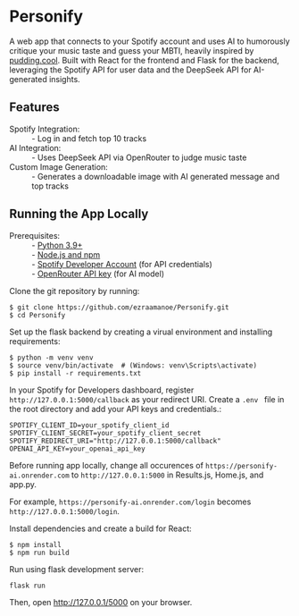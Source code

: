 # Personify

<html>
  <p>
    A web app that connects to your Spotify account and uses AI to humorously critique your music taste and guess your MBTI, heavily inspired by <a         href="https://pudding.cool/2021/10/judge-my-music/">pudding.cool</a>. Built with React for the frontend and Flask for the backend, leveraging the Spotify API for user data and the DeepSeek API for AI-generated insights.
  </p>
</html>

## Features
<html>
  <dl>
    <dt>Spotify Integration:</dt>
    <dd>- Log in and fetch top 10 tracks</dd>
    <dt>AI Integration:</dt>
    <dd>- Uses DeepSeek API via OpenRouter to judge music taste</dd>
    <dt>Custom Image Generation:</dt>
    <dd>- Generates a downloadable image with AI generated message and top tracks</dd>
  </dl>
</html>

## Running the App Locally
<html>
  <dl>
    <dt>Prerequisites:</dt>
    <dd>
      - <a href="https://www.python.org">Python 3.9+</a>
      <br/>
      - <a href="https://docs.npmjs.com/downloading-and-installing-node-js-and-npm">Node.js and npm</a>
      <br/>
      - <a href="https://developer.spotify.com">Spotify Developer Account</a> (for API credentials)
      <br/>
      - <a href="https://openrouter.ai">OpenRouter API key</a> (for AI model)
    </dd>
  </dl>
</html>

Clone the git repository by running:

```
$ git clone https://github.com/ezraamanoe/Personify.git
$ cd Personify
```

Set up the flask backend by creating a virual environment and installing requirements:

```
$ python -m venv venv
$ source venv/bin/activate  # (Windows: venv\Scripts\activate)
$ pip install -r requirements.txt
```
In your Spotify for Developers dashboard, register `http://127.0.0.1:5000/callback` as your redirect URI. Create a `.env ` file in the root directory and add your API keys and credentials.:

```
SPOTIFY_CLIENT_ID=your_spotify_client_id
SPOTIFY_CLIENT_SECRET=your_spotify_client_secret
SPOTIFY_REDIRECT_URI="http://127.0.0.1:5000/callback"
OPENAI_API_KEY=your_openai_api_key
```

Before running app locally, change all occurences of `https://personify-ai.onrender.com` to `http://127.0.0.1:5000` in Results.js, Home.js, and app.py.

For example, `https://personify-ai.onrender.com/login` becomes `http://127.0.0.1:5000/login`.

Install dependencies and create a build for React:

```
$ npm install
$ npm run build
```

Run using flask development server:
```
flask run
```

Then, open http://127.0.0.1/5000 on your browser.




